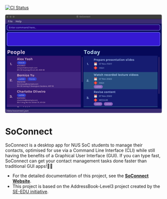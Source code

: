 [![CI Status](https://github.com/AY2223S1-CS2103T-W15-1/tp/workflows/Java%20CI/badge.svg)](https://github.com/AY2223S1-CS2103T-W15-1/tp/actions)

![Ui](docs/images/SoConnectGUI.png)

# SoConnect
SoConnect is a desktop app for NUS SoC students to manage their contacts, optimised for use via a Command Line Interface (CLI) while still having the benefits of a Graphical User Interface (GUI). If you can type fast, SoConnect can get your contact management tasks done faster than traditional GUI apps!🚀✨

* For the detailed documentation of this project, see the **[SoConnect Website](https://ay2223s1-cs2103t-w15-1.github.io/tp/)**.
* This project is based on the AddressBook-Level3 project created by the [SE-EDU initiative](https://se-education.org).
